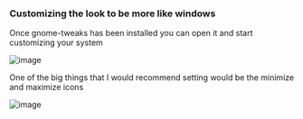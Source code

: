 ### Customizing the look to be more like windows

Once gnome-tweaks has been installed you can open it and start customizing your system

![image](https://github.com/DafDandy/Fedora_New_Install/assets/102477185/dba85629-330e-4701-9f12-c0745ac8f85f)

One of the big things that I would recommend setting would be the minimize and maximize icons

![image](https://github.com/DafDandy/Fedora_New_Install/assets/102477185/983e63a7-0022-41d5-9b58-eda05917ba39)


